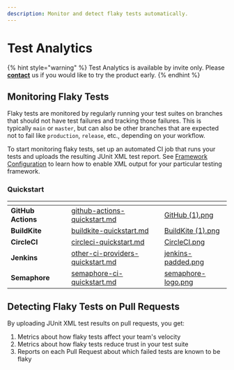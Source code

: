 ```yaml
---
description: Monitor and detect flaky tests automatically.
---
```


# Test Analytics

{% hint style="warning" %}
Test Analytics is available by invite only. Please [**contact**](https://trunk.io/about) us if you would like to try the product early.
{% endhint %}

## Monitoring Flaky Tests

Flaky tests are monitored by regularly running your test suites on branches that should not have test failures and tracking those failures. This is typically `main` or `master`, but can also be other branches that are expected not to fail like `production`, `release`, etc., depending on your workflow.

To start monitoring flaky tests, set up an automated CI job that runs your tests and uploads the resulting JUnit XML test report. See [Framework Configuration](frameworks/) to learn how to enable XML output for your particular testing framework.

### Quickstart

<table data-view="cards" data-full-width="false"><thead><tr><th></th><th data-hidden></th><th data-hidden data-card-target data-type="content-ref"></th><th data-hidden data-card-cover data-type="files"></th></tr></thead><tbody><tr><td><strong>GitHub Actions</strong></td><td></td><td><a href="ci-providers/github-actions-quickstart.md">github-actions-quickstart.md</a></td><td><a href="../.gitbook/assets/GitHub (1).png">GitHub (1).png</a></td></tr><tr><td><strong>BuildKite</strong></td><td></td><td><a href="ci-providers/buildkite-quickstart.md">buildkite-quickstart.md</a></td><td><a href="../.gitbook/assets/BuildKite (1).png">BuildKite (1).png</a></td></tr><tr><td><strong>CircleCI</strong></td><td></td><td><a href="ci-providers/circleci-quickstart.md">circleci-quickstart.md</a></td><td><a href="../.gitbook/assets/CircleCI.png">CircleCI.png</a></td></tr><tr><td><strong>Jenkins</strong></td><td></td><td><a href="ci-providers/other-ci-providers-quickstart.md">other-ci-providers-quickstart.md</a></td><td><a href="../.gitbook/assets/jenkins-padded.png">jenkins-padded.png</a></td></tr><tr><td><strong>Semaphore</strong></td><td></td><td><a href="ci-providers/semaphore-ci-quickstart.md">semaphore-ci-quickstart.md</a></td><td><a href="../.gitbook/assets/semaphore-logo.png">semaphore-logo.png</a></td></tr></tbody></table>

## Detecting Flaky Tests on Pull Requests

By uploading JUnit XML test results on pull requests, you get:

1. Metrics about how flaky tests affect your team's velocity
2. Metrics about how flaky tests reduce trust in your test suite
3. Reports on each Pull Request about which failed tests are known to be flaky
